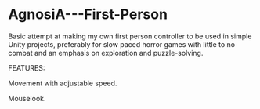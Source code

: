 # AgnosiA---First-Person
Basic attempt at making my own first person controller to be used in simple Unity projects, preferably for slow paced horror games with little to no combat and an emphasis on exploration and puzzle-solving.

FEATURES:

Movement with adjustable speed.

Mouselook.
